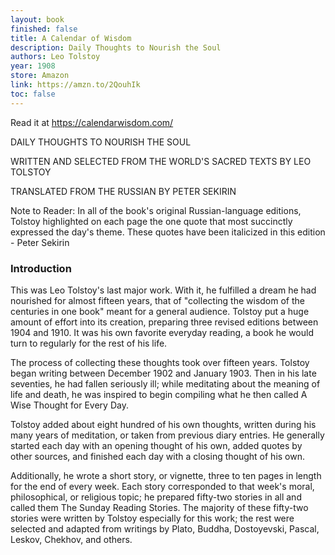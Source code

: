 ```yaml
---
layout: book
finished: false
title: A Calendar of Wisdom
description: Daily Thoughts to Nourish the Soul
authors: Leo Tolstoy
year: 1908
store: Amazon
link: https://amzn.to/2QouhIk
toc: false
---
```


Read it at https://calendarwisdom.com/

DAILY THOUGHTS TO NOURISH THE SOUL

WRITTEN AND SELECTED FROM THE WORLD'S SACRED TEXTS BY LEO TOLSTOY

TRANSLATED FROM THE RUSSIAN BY PETER SEKIRIN

Note to Reader: In all of the book's original Russian-language editions, Tolstoy highlighted on each page the one quote that most succinctly expressed the day's theme. These quotes have been italicized in this edition - Peter Sekirin

### Introduction

This was Leo Tolstoy's last major work. With it, he fulfilled a dream he had nourished for almost fifteen years, that of "collecting the wisdom of the centuries in one book" meant for a general audience. Tolstoy put a huge amount of effort into its creation, preparing three revised editions between 1904 and 1910. It was his own favorite everyday reading, a book he would turn to regularly for the rest of his life.

The process of collecting these thoughts took over fifteen years. Tolstoy began writing between December 1902 and January 1903. Then in his late seventies, he had fallen seriously ill; while meditating about the meaning of life and death, he was inspired to begin compiling what he then called A Wise Thought for Every Day.

Tolstoy added about eight hundred of his own thoughts, written during his many years of meditation, or taken from previous diary entries. He generally started each day with an opening thought of his own, added quotes by other sources, and finished each day with a closing thought of his own.

Additionally, he wrote a short story, or vignette, three to ten pages in length for the end of every week. Each story corresponded to that week's moral, philosophical, or religious topic; he prepared fifty-two stories in all and called them The Sunday Reading Stories. The majority of these fifty-two stories were written by Tolstoy especially for this work; the rest were selected and adapted from writings by Plato, Buddha, Dostoyevski, Pascal, Leskov, Chekhov, and others.

